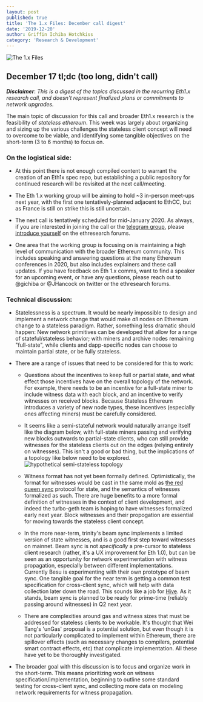 ```yaml
---
layout: post
published: true
title: 'The 1.x Files: December call digest'
date: '2019-12-20'
author: Griffin Ichiba Hotchkiss
category: 'Research & Development'
---
```


![The 1.x Files](https://blog.ethereum.org/img/2019/12/the1xfiles_black.png "The truth is out there.")

## December 17 tl;dc (too long, didn't call)

***Disclaimer***: *This is a digest of the topics discussed in the recurring Eth1.x research call, and doesn't represent finalized plans or commitments to network upgrades.*

The main topic of discussion for this call and broader Eth1.x research is the feasibility of *stateless ethereum*. This week was largely about organizing and sizing up the various challenges the stateless client concept will need to overcome to be viable, and identifying some tangible objectives on the short-term (3 to 6 months) to focus on.

### On the logistical side:

* At this point there is not enough compiled content to warrant the creation of an Eth1x spec repo, but establishing a public repository for continued research will be revisited at the next call/meeting.

* The Eth 1.x working group will be aiming to hold ~3 in-person meet-ups next year, with the first one tentatively-planned adjacent to EthCC, but as France is still on strike this is still uncertain.

* The next call is tentatively scheduled for mid-January 2020. As always, if you are interested in joining the call or the [telegram group](https://ethresear.ch/t/telegram-group-for-eth1x-stateless-client/6470/6), please [introduce yourself](https://ethresear.ch/t/introductions-for-the-eth1-x-research-group/6430/22) on the ethresearch forums.  

* One area that the working group is focusing on is maintaining a high level of communication with the broader Ethereum community. This includes speaking and answering questions at the many Ethereum conferences in 2020, but also includes explainers and these call updates. If you have feedback on Eth 1.x comms, want to find a speaker for an upcoming event, or have any questions, please reach out to @gichiba or @JHancock on twitter or the ethresearch forums.

### Technical discussion:

* Statelessness is a spectrum. It would be nearly impossible to design and implement a network change that would make *all* nodes on Ethereum change to a stateless paradigm. Rather, something less dramatic should happen: New network primitives can be developed that allow for a range of stateful/stateless behavior; with miners and archive nodes remaining "full-state", while clients and dapp-specific nodes can choose to maintain partial state, or be fully stateless.

* There are a range of issues that need to be considered for this to work:

  * Questions about the incentives to keep full or partial state, and what effect those incentives have on the overall topology of the network. For example, there needs to be an incentive for a full-state miner to include witness data with each block, and an incentive to verify witnesses on received blocks. Because Stateless Ethereum introduces a variety of new node types, these incentives (especially ones affecting miners) must be carefully considered.

  * It seems like a semi-stateful network would naturally arrange itself like the diagram below, with full-state miners passing and verifying new blocks outwards to partial-state clients, who can still provide witnesses for the stateless clients out on the edges (relying entirely on witnesses). This isn't a good or bad thing, but the implications of a topology like below need to be explored.
    ![hypothetical semi-stateless topology](https://blog.ethereum.org/img/2019/12/semi-stateless-topology.jpg "hypothetical semi-stateless topology")

  * Witness format has not yet been formally defined. Optimistically, the format for witnesses would be cast in the same mold as [the red queen sync](https://ethresear.ch/t/red-queens-new-sync-proposal/5351) protocol for state, and the semantics of witnesses formalized as such. There are huge benefits to a more formal definition of witnesses in the context of client development, and indeed the turbo-geth team is hoping to have witnesses formalized early next year. Block witnesses and their propogation are essential for moving towards the stateless client concept.

  * In the more near-term, trinity's beam sync implements a limited version of state witnesses, and is a good first step toward witnesses on mainnet. Beam sync is not *specifically* a pre-cursor to stateless client research (rather, it's a UX improvement for Eth 1.0), but can be seen as an opportunity for network experimentation with witness propagation, especially between different implementations. Currently Besu is experimenting with their own prototype of beam sync. One tangible goal for the near term is getting a common test specification for cross-client sync, which will help with data collection later down the road. This sounds like a job for [Hive](https://github.com/ethereum/hive). As it stands, beam sync is planned to be ready for prime-time (reliably passing around witnesses) in Q2 next year.

  * There are complexities around gas and witness sizes that must be addressed for stateless clients to be workable. It's thought that Wei Tang's 'unGas' proposal is a potential solution, but even though it is not particularly complicated to implement within Ethereum, there are spillover effects (such as necessary changes to compilers, potential smart contract effects, etc) that complicate implementation. All these have yet to be thoroughly investigated.

* The broader goal with this discussion is to focus and organize work in the short-term. This means prioritizing work on witness specification/implementation, beginning to outline some standard testing for cross-client sync, and collecting more data on modeling network requirements for witness propagation.

